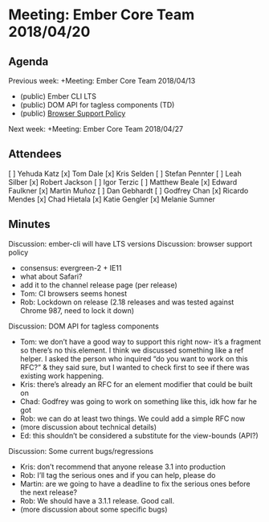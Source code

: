 # Meeting: Ember Core Team 2018/04/20

## Agenda
  Previous week: +Meeting: Ember Core Team 2018/04/13


- (public) Ember CLI LTS
- (public) DOM API for tagless components (TD)
- (public) [Browser Support Policy](https://github.com/emberjs/website/issues/2870)

Next week: +Meeting: Ember Core Team 2018/04/27

## Attendees
[ ] Yehuda Katz
[x] Tom Dale
[x] Kris Selden
[ ] Stefan Pennter
[ ] Leah Silber
[x] Robert Jackson
[ ] Igor Terzic
[ ] Matthew Beale
[x] Edward Faulkner
[x] Martin Muñoz
[ ] Dan Gebhardt
[ ] Godfrey Chan
[x] Ricardo Mendes
[x] Chad Hietala
[x] Katie Gengler
[x] Melanie Sumner


## Minutes

Discussion: ember-cli will have LTS versions
Discussion: browser support policy

- consensus: evergreen-2 + IE11
- what about Safari?
- add it to the channel release page (per release)
- Tom: CI browsers seems honest
- Rob: Lockdown on release (2.18 releases and was tested against Chrome 987, need to lock it down)

Discussion: DOM API for tagless components

- Tom: we don’t have a good way to support this right now- it’s a fragment so there’s no this.element. I think we discussed something like a ref helper. I asked the person who inquired “do you want to work on this RFC?” & they said sure, but I wanted to check first to see if there was existing work happening.
- Kris: there’s already an RFC for an element modifier that could be built on
- Chad: Godfrey was going to work on something like this, idk how far he got
- Rob: we can do at least two things. We could add a simple RFC now
- (more discussion about technical details)
- Ed: this shouldn’t be considered a substitute for the view-bounds (API?)

Discussion: Some current bugs/regressions

- Kris: don’t recommend that anyone release 3.1 into production
- Rob: I’ll tag the serious ones and if you can help, please do
- Martin: are we going to have a deadline to fix the serious ones before the next release?
- Rob: We should have a 3.1.1 release. Good call.
- (more discussion about some specific bugs)

